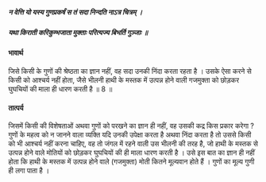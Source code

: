 ##### न वेत्ति यो यस्य गुणप्रकर्षं स तं सदा निन्दति नाऽत्र चित्रम् ।
##### यथा किराती करिकुम्भजाता मुक्ताः परित्यज्य बिभर्ति गुञ्जाः ॥

#### भावार्थ

जिसे किसी के गुणों की श्रेष्ठता का ज्ञान नहीं, वह सदा उनकी निंदा करता रहता है । उसके ऐसा करने से किसी को आश्चर्य नहीं होता, जैसे भीलनी हाथी के मस्तक में उत्पन्न होने वाली गजमुक्ता को छोड़कर घुघचियों की माला ही धारण करती है ॥ 8 ॥

#### तात्पर्य

जिसमें किसी की विशेषताओं अथवा गुणों को परखने का ज्ञान ही नहीं, वह उसकी कद्र किस प्रकार करेगा ? गुणों के महत्व को न जानने वाला व्यक्ति यदि उनकी उपेक्षा करता है अथवा निंदा करता है तो उससे किसी को भी आश्चर्य नहीं करना चाहिए, वह तो जंगल में रहने वाली उस भीलनी की तरह है, जो हाथी के मस्तक से उत्पन्न होने वाले मोतियों को छोड़कर घुघचियों की ही माला धारण करती है । उसे इस बात का ज्ञान ही नहीं होता कि हाथी के मस्तक में उत्पन्न होने वाले (गजमुक्ता) मोती कितने मूल्यवान होते हैं । गुणों का मूल्य गुणी ही लगा पाता है ।
